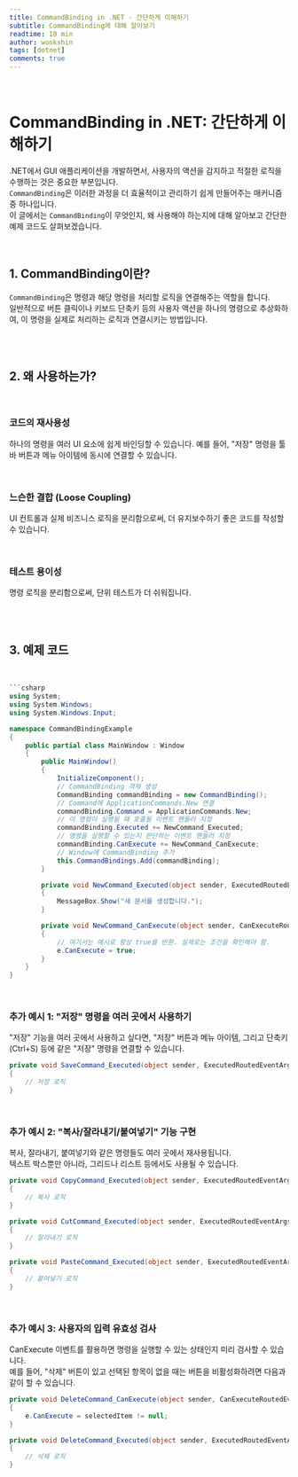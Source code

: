 ```yaml
---
title: CommandBinding in .NET - 간단하게 이해하기
subtitle: CommandBinding에 대해 알아보기
readtime: 10 min
author: wookshin
tags: [dotnet]
comments: true
---
```


<br/>

# CommandBinding in .NET: 간단하게 이해하기

.NET에서 GUI 애플리케이션을 개발하면서, 사용자의 액션을 감지하고 적절한 로직을 수행하는 것은 중요한 부분입니다.  
`CommandBinding`은 이러한 과정을 더 효율적이고 관리하기 쉽게 만들어주는 매커니즘 중 하나입니다.  
이 글에서는 `CommandBinding`이 무엇인지, 왜 사용해야 하는지에 대해 알아보고 간단한 예제 코드도 살펴보겠습니다.

<br/>

## 1. CommandBinding이란?

`CommandBinding`은 명령과 해당 명령을 처리할 로직을 연결해주는 역할을 합니다.  
일반적으로 버튼 클릭이나 키보드 단축키 등의 사용자 액션을 하나의 명령으로 추상화하여, 이 명령을 실제로 처리하는 로직과 연결시키는 방법입니다.

<br/><br/>

## 2. 왜 사용하는가?

<br/>

### 코드의 재사용성

하나의 명령을 여러 UI 요소에 쉽게 바인딩할 수 있습니다. 예를 들어, "저장" 명령을 툴바 버튼과 메뉴 아이템에 동시에 연결할 수 있습니다.

<br/>

### 느슨한 결합 (Loose Coupling)

UI 컨트롤과 실제 비즈니스 로직을 분리함으로써, 더 유지보수하기 좋은 코드를 작성할 수 있습니다.

<br/>

### 테스트 용이성
명령 로직을 분리함으로써, 단위 테스트가 더 쉬워집니다.

<br/><br/>

## 3. 예제 코드

<br/>

```csharp
```csharp
using System;
using System.Windows;
using System.Windows.Input;

namespace CommandBindingExample
{
    public partial class MainWindow : Window
    {
        public MainWindow()
        {
            InitializeComponent();
            // CommandBinding 객체 생성
            CommandBinding commandBinding = new CommandBinding();
            // Command에 ApplicationCommands.New 연결
            commandBinding.Command = ApplicationCommands.New;
            // 이 명령이 실행될 때 호출될 이벤트 핸들러 지정
            commandBinding.Executed += NewCommand_Executed;
            // 명령을 실행할 수 있는지 판단하는 이벤트 핸들러 지정
            commandBinding.CanExecute += NewCommand_CanExecute;
            // Window에 CommandBinding 추가
            this.CommandBindings.Add(commandBinding);
        }

        private void NewCommand_Executed(object sender, ExecutedRoutedEventArgs e)
        {
            MessageBox.Show("새 문서를 생성합니다.");
        }

        private void NewCommand_CanExecute(object sender, CanExecuteRoutedEventArgs e)
        {
            // 여기서는 예시로 항상 true를 반환. 실제로는 조건을 확인해야 함.
            e.CanExecute = true;
        }
    }
}
```

<br/>

### 추가 예시 1: "저장" 명령을 여러 곳에서 사용하기

"저장" 기능을 여러 곳에서 사용하고 싶다면, "저장" 버튼과 메뉴 아이템, 그리고 단축키 (Ctrl+S) 등에 같은 "저장" 명령을 연결할 수 있습니다.

```csharp
private void SaveCommand_Executed(object sender, ExecutedRoutedEventArgs e)
{
    // 저장 로직
}
```

<br/>

### 추가 예시 2: "복사/잘라내기/붙여넣기" 기능 구현

복사, 잘라내기, 붙여넣기와 같은 명령들도 여러 곳에서 재사용됩니다.  
텍스트 박스뿐만 아니라, 그리드나 리스트 등에서도 사용될 수 있습니다.

```csharp
private void CopyCommand_Executed(object sender, ExecutedRoutedEventArgs e)
{
    // 복사 로직
}

private void CutCommand_Executed(object sender, ExecutedRoutedEventArgs e)
{
    // 잘라내기 로직
}

private void PasteCommand_Executed(object sender, ExecutedRoutedEventArgs e)
{
    // 붙여넣기 로직
}
```

<br/>

### 추가 예시 3: 사용자의 입력 유효성 검사

CanExecute 이벤트를 활용하면 명령을 실행할 수 있는 상태인지 미리 검사할 수 있습니다.  
예를 들어, "삭제" 버튼이 있고 선택된 항목이 없을 때는 버튼을 비활성화하려면 다음과 같이 할 수 있습니다.

```csharp
private void DeleteCommand_CanExecute(object sender, CanExecuteRoutedEventArgs e)
{
    e.CanExecute = selectedItem != null;
}

private void DeleteCommand_Executed(object sender, ExecutedRoutedEventArgs e)
{
    // 삭제 로직
}
```

<br/><br/><br/><br/><br/>
